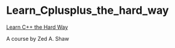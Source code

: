 # Learn_Cplusplus_the_hard_way

[Learn C++ the Hard Way](https://learncodethehardway.com/client/#/course/1139/)

A course by Zed A. Shaw



